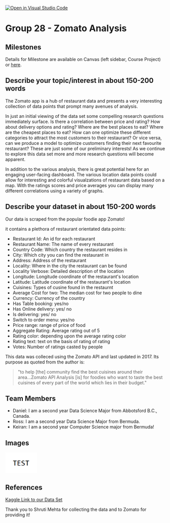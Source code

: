 [![Open in Visual Studio Code](https://classroom.github.com/assets/open-in-vscode-f059dc9a6f8d3a56e377f745f24479a46679e63a5d9fe6f495e02850cd0d8118.svg)](https://classroom.github.com/online_ide?assignment_repo_id=5827555&assignment_repo_type=AssignmentRepo)

# Group 28 - Zomato Analysis


## Milestones

Details for Milestone are available on Canvas (left sidebar, Course Project) or [here](https://firas.moosvi.com/courses/data301/project/milestone01.html).

## Describe your topic/interest in about 150-200 words
The Zomato app is a hub of restaurant data and presents a very interesting collection of data points that prompt many avenues of analysis.

In just an initial viewing of the data set some compelling research questions immediately surface. Is there a correlation between price and rating? How about delivery options and rating? Where are the best places to eat? Where are the cheapest places to eat? How can one optimize these different categories to attract the most customers to their restaurant? Or vice versa, can we produce a model to optimize customers finding their next favourite restaurant? These are just some of our preliminary interests! As we continue to explore this data set more and more research questions will become apparent.

In addition to the various analysis, there is great potential here for an engaging user-facing dashboard. The various location data points could allow for interesting and colorful visualzations of restaurant data based on a map. With the ratings scores and price averages you can display many different correlations using a variety of graphs.

## Describe your dataset in about 150-200 words

Our data is scraped from the popular foodie app Zomato!

it contains a plethora of restaurant orientated data points:
- Restaurant Id: An id for each restaurant
- Restaurant Name: The name of every restaurant
- Country Code: Which country the restaurant resides in
- City: Which city you can find the restaurant in
- Address: Address of the restaurant
- Locality: Where in the city the restaurant can be found
- Locality Verbose: Detailed description of the location
- Longitude: Longitude coordinate of the restaurant's location
- Latitude: Latitude coordinate of the restaurant's location
- Cuisines: Types of cusine found in the restaurnt
- Average Cost for two: The median cost for two people to dine
- Currency: Currency of the country
- Has Table booking: yes/no
- Has Online delivery: yes/ no
- Is delivering: yes/ no
- Switch to order menu: yes/no
- Price range: range of price of food
- Aggregate Rating: Average rating out of 5
- Rating color: depending upon the average rating color
- Rating text: text on the basis of rating of rating
- Votes: Number of ratings casted by people

This data was colleced using the Zomato API and last updated in 2017. Its purpose as quoted from the author is: 
>"to help [the] community find the best cuisines around their area...Zomato API Analysis [is] for foodies who want to taste the best cuisines of every part of the world which lies in their budget." 

## Team Members

- Daniel: I am a second year Data Science Major from Abbotsford B.C., Canada.
- Ross: I am a second year Data Science Major from Bermuda.
- Keiran: I am a second year Computer Science major from Bermuda!
## Images


<img src ="images/test.png" width="100px">

## References
[Kaggle Link to our Data Set](https://www.kaggle.com/shrutimehta/zomato-restaurants-data)

Thank you to Shruti Mehta for collecting the data and to Zomato for providing it!



